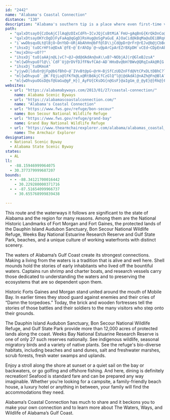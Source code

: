 ```yaml
---
id: "2442"
name: "Alabama's Coastal Connection"
distance: "130"
description: "Alabama's southern tip is a place where even first-time visitors find a connection. Here, you can experience the links between the traditions of the Deep South and a more laid-back island lifestyle, between the wildlife of thousands of acres of preserved lands and a beachfront vacation, and between the gunships of past naval battles and the countless recreational opportunities of the present. Make your own connection from the moment you take in one of the area's exceptional sights. As you journey on the route, see the sun sinking into the warm Gulf of Mexico, the weathered halls of a 150-year-old brick fort, the flutter of a colorful neo-tropical migrant bird, or a fishing boat easing from the dock at sunrise."
path:
  - "qalxDtsayO{CzDoAjC]lAq@zDIxCdFh~ICvJQjCsBtMiA`FmU~gAqBnG{KrQkDnCo@X}^fLuNtFaTdEgc@bKm@Ag@M}C_C_A_@kA@kI|@cBFqDYwBm@mOqFeMiDeTmFkEm@}EImHNcL`@cG`@m[|EJfCK`BYlAqAxC{[`i@kuAf_CwcBjfCoG`Kyh@nv@aBlCi@fAg@jBK`CBr~@M|m@Hrs@}]Io@DgF`BfArE`B|IgL\\wGzBgL|CqOh@eEAqAQkC_Aeb@kYuDgB}F_B"
  - "qalxDtsayOKYcDgD}FyFaAq@qGgD}RsHug@oSgPaGuE_A}OaCid@kBqMa@uDEiBRqCdAoa@|UkFxBka@|Leu@`V_g@nO"
  - "i`wwDbsquOLt@lBjO~DnYbD~UR|AbAhHn@bFf@lD\\jCd@pDr@rFr@rEJv@b@jCbBdJxJ`b@pAzHhTf{AtA`H|F|U`AlEp@rEh@zEzExi@hApItF|[vHv]lBbLxArM`@rLCtAW~BwBfH_@lBQ|BuACu@XuClFeCrBUp@MrBSrAcE`M_@hCi@xN?x@f@fEIrFBzDY`BY^aC|AiA`AsDfHiBrBwAlAqBrAaA^m@Di@McAw@kAsAuBcD}@sByBwHy@aBw@aAsBsAmBe@oCI}@PuBpA}@rAm@jBGfCJbCd@jCvCbJDLDNJ`@Hd@Ff@DN@NBVD`IzArORp^J|BX~BfA|E`AtCtB~ClFtF`F`GlAvB~AnEZvAh@bErCb^`CfNfFjVj@lDdAtLx@lQf@zG\\rCvArFdAvFn@pGzC~hAPtLf@lJ|@nFzBnIRlANxBBpCiA|SD`Ff@nHdBrP~EbX^lCXzC~@rN^bDr@pDfE`MbAfEx@lGpBdS|CnQ^xDpBbe@`D~PNlEGvAm@fD}@dCaCjDmAvAmDxFaWdlAiAhHQtDB|EvBnn@GrDSfFCzCNpCv@`Ep@fBzEtJtAxD`E`QhAtG`@~GFnF^vDxMth@b@jBf@rBPz@~AxGd@xBrFzVX`Ar@fBfA~AdB~AjFnDdBvBt@xA^lAZ`BTpB?xEQnPOj]R|FhA`NlAhMl@fKFbCBrQNjE`AnNXrKJne@b@jGJnCOjD_EbUMxBW`Q\\rXM`OTlF~^rmFl@v]OlGaAtQ?tBJhDx@nKNnGC~Bw@nRHhK`@lIxDx_@^lIZtOBfJ\\pTtEl|CNnC^~B`@lArDjHf@xBT`CBbQeAb\\s@rDyDtK_@xB]`FcIVcBNa@D_Cn@iFrB_@RMHYLMJcFzD{HbGiGzGaErFkDfKmEtMcEbWmEvWyEdYgCtOuBrVyCt]kCh[{Cj^{Cd^aBlRM~AgAtPaAbOa@bLQzGWxGOjEEnAiAlN@p@HVPFX?Z?H?Z?NyBt@iBRR_@l@UfABb@Cp@@jA?xA?~C?pJArR@nH@bJCpS?lJE`HAzC@~@C`AErAKt@OPwBhIWf@g@ZmAnAg@z@qAlCaA|Cg@vBUhBGtAAnEA`G?bF?fN?`@W?sE?qE?sE@wDBKAuCZmBd@aEvA{\\|NglBjy@gh@`Vsa@vPe[~M_HbDoHjCyInCuN~C_OpB_QrAiEEad@kEyJoA{GmAgSqEo`@iLkJeDoDaBeEaCuUePmFiDwGsDiiBoy@oNaGmLqFSHGJOZ?|@Obr@WdEa@vCiy@r}CmJl]eB|DqNbQ"
  - "ihsxDj`tuOCrHFto@DxA`@fE~@`ErAhDp`@~v@pArCpArEZrBXpDH`vCEd~CDpEnAbIHdBOrpAWpO?`w@QdbALlbCE|fBNtuAEjgAPxdC\\bfBOvE]jCu@pCgBlDeGnG{OhOuMhPkb@fk@qAvBkAlCiAhFWlCKnC?fATtEfK|}@VrE?lCMrEk@xF_Lvo@m@dGc@`IGzETn}CX|{BOvBa@lBeA`CaBjByAz@oBp@wrAhNqEXyh@jBuE^wGlA_w@`QkCf@wGx@kq@zD{B^qDHcMEyCNgDh@wMtFwJ`GiOzOmKnOiD`GcIxPyA`FiBpIq@jAaAXaBSqImCaFmB}Aw@eCgCqBgDeByGuAaDs@kAqAoAaC}Agf@uPuYwEsC]kHyAaEgB}KsG{CmAuDq@gPsBgCe@{Bs@cAEwAJ[G{SaQgCmCiWiNgGgCaA_Am@sALkAcCeBOy@FoFKmNBaQm\\E_BGiCe@e`@uLgImBaWaHqVsH}Au@}AiA[a@?@iA|@aA^_OtCmBj@aD~AmGtEoCdAq@PcCRw\\CcQJ_CD_D\\awAf[wDr@eAHcBCaCg@qSyGwDm@yBQwoAYkNJoeAKgBBmCTqB\\yBr@mB~@mA~@yE|E_LlM_DxCiDxD}CjCaB|@aBn@}AFoGrB{MrBaB?aGj@sF?yGe@gBa@aEq@s@WMQ[]oKnDoG|AyF`AiJf@on@Ea`@[mUeAsIaA"
  - "mujxDnu~uO??"
  - "ihsxDj`tuO|aAAjn@L|vC?~@J~@d@dAdAn@xA\\xB?~NObjAJ|r@GleBJzsA"
  - "ml{wDhvpuO?l@\\`CdF`Uj@rDVfDJfFNvfCAd~AD`HHxBv@bH?BWv@QRqIxAk@R{G|@y@RmAl@iZpYg@LuHfHiAl@iBp@uAPuA@kdAgAoCJkC`@mD~AwBdBcBxBqAlCy@rCWjBQ|CGrg@MdBi@`Di@~AkAdC_AlAgAfAkA|@sAp@wGrA{PrCoNlEsDXcICckAh@mx@Qc`@f@oOF{HOmP_E_BS{i@Fg@y@??"
  - "ihsxDj`tuOKmoA"
  - "yjywD|lduOr@jFp@bGfBhO~@`IVvBt@pG~@rH~BjSfCzUDZnFfd@VtCPxDLtDBhC?lDChBIpC[|D[jC_@dCg@hCk@xC_@pBOfASlCGfC?pBFjBBZ?LH|@j@fEPx@HZ~@rDdBlG\\fA|EtQ`BhGx@dE`AnGFb@VdBHf@tAtJTlBjBhMtArJp@dF\\hCpJhq@fCnR"
  - "ml{wDhvpuO`_@K`FQjLo@lFKfk@Lx@RtBdAjCfCzGlQ^l@|@dAdAl@nAZh@Fn@BlA?fAG`AK"
  - "ml{wDhvpuOGsD@sf@UaGu@gF_H}]_AyFU{CKsDG{n@GsF}@aIgGm_@_@yE}@}Rk@}FyAqGkJq[u@}CeDiQyBeNuJyi@a@eAi@}@gM}NaAmAQmAO_GTgEVyC"
websites:
  - url: "https://alabamabyways.com/2013/01/27/coastal-connection/"
    name: Alabama Scenic Byways
  - url: "https://alabamascoastalconnection.com/"
    name: "Alabama's Coastal Connection"
  - url: "https://www.fws.gov/refuge/bon-secour"
    name: Bon Secour National Wildlife Refuge
  - url: "https://www.fws.gov/refuge/grand-bay"
    name: Grand Bay National Wildlife Refuge
  - url: "https://www.thearmchairexplorer.com/alabama/alabamas_coastal_connection.php"
    name: The Armchair Explorer
designations:
  - National Scenic Byway
  - Alabama State Scenic Byway
states:
  - AL
ll:
  - -88.15946999964075
  - 30.377379999687207
bounds:
  - - -88.34121700016442
    - 30.229280000371716
  - - -87.51654099966737
    - 30.655768999839438

---
```


This route and the waterways it follows are significant to the state of Alabama and the region for many reasons. Among them are the National Historic Landmarks of Fort Morgan and Fort Gaines, the protected lands of the Dauphin Island Audubon Sanctuary, Bon Secour National Wildlife Refuge, Weeks Bay National Estuarine Research Reserve and Gulf State Park, beaches, and a unique culture of working waterfronts with distinct scenery.

The waters of Alabama’s Gulf Coast create its strongest connections. Making a living from the waters is a tradition that is alive and well here. Shell mounds hold the stories of early inhabitants who lived off the
bountiful waters. Captains run shrimp and charter boats, and research vessels carry those dedicated to understanding the waters and to preserving the ecosystems that are so dependent upon them.

Historic Forts Gaines and Morgan stand united around the mouth of Mobile Bay. In earlier times they stood guard against enemies and their cries of “Damn the torpedoes.” Today, the brick and wooden fortresses tell the stories of those battles and their soldiers to the many visitors who step onto their grounds.

The Dauphin Island Audubon Sanctuary, Bon Secour National Wildlife Refuge, and Gulf State Park provide more than 12,000 acres of protected lands along the coast. Weeks Bay National Estuarine Research Reserve is one of only 27 such reserves nationally. See indigenous wildlife, seasonal migratory birds and a variety of native plants. See the refuge's bio-diverse habitats, including beaches and sand dunes, salt and freshwater marshes, scrub forests, fresh water swamps and uplands.

Enjoy a stroll along the shore at sunset or a quiet sail on the bay or backwaters, or go golfing and offshore fishing. And here, dining is definitely recreation! Seafood is standard fare and can be prepared any way imaginable. Whether you're looking for a campsite, a family-friendly beach house, a luxury hotel or anything in between, your family will find the accommodations they need.

Alabama’s Coastal Connection has much to share and it beckons you to make your own connection and to learn
more about The Waters, Ways, and Wildlife of Alabama’s Gulf Coast.
